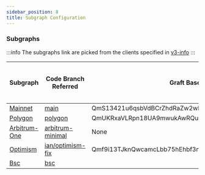 ```yaml
---
sidebar_position: 8
title: Subgraph Configuration
---
```


### Subgraphs
:::info
The subgraphs link are picked from the clients specified in [v3-info](https://github.com/Uniswap/v3-info/blob/master/src/apollo/client.ts)
:::

|Subgraph|Code Branch Referred|Graft Base|Graft Block|NFT Position Manager Address|NFT Position Manager Start Block|
|-|-|-|-|-|-|
|[Mainnet](https://thegraph.com/hosted-service/subgraph/uniswap/uniswap-v3)|[main](https://github.com/Uniswap/v3-subgraph/tree/main)|QmS13421u6qsbVdBCrZhdRaZw2wH67drwF3urmueJvvJ5P|13591197|0xC36442b4a4522E871399CD717aBDD847Ab11FE88|12369651|
|[Polygon](https://thegraph.com/hosted-service/subgraph/ianlapham/uniswap-v3-polygon)|[polygon](https://github.com/Uniswap/v3-subgraph/tree/polygon)|QmUKRxaVLRpn18UA9mwukAwRQudH9TfBW5wiKCWEJghUS8|25459720|0xC36442b4a4522E871399CD717aBDD847Ab11FE88|22760586|
|[Arbitrum-One](https://thegraph.com/hosted-service/subgraph/ianlapham/uniswap-arbitrum-one)|[arbitrum-minimal](https://github.com/Uniswap/v3-subgraph/tree/arbitrum-minimal)|None|None|None|None|
|[Optimism](https://thegraph.com/hosted-service/subgraph/ianlapham/optimism-post-regenesis)|[ian/optimism-fix](https://github.com/Uniswap/v3-subgraph/tree/ian/optimism-fix)|Qmf9i13TJknQwcamcLbb75hEhbf3nqDi321XWhtFBj3P5s|10028767|0xC36442b4a4522E871399CD717aBDD847Ab11FE88|0|
|[Bsc](https://thegraph.com/hosted-service/subgraph/ianlapham/uniswap-v3-bsc)|[bsc](https://github.com/Uniswap/v3-subgraph/tree/bsc)|
